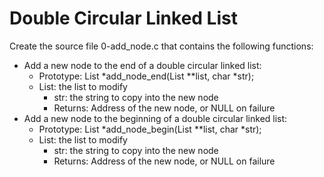 # Double Circular Linked List


Create the source file 0-add_node.c that contains the following functions:

* Add a new node to the end of a double circular linked list:
   * Prototype: List *add_node_end(List **list, char *str);
   * List: the list to modify
      * str: the string to copy into the new node
      * Returns: Address of the new node, or NULL on failure
* Add a new node to the beginning of a double circular linked list:
   * Prototype: List *add_node_begin(List **list, char *str);
   * List: the list to modify
      * str: the string to copy into the new node
      * Returns: Address of the new node, or NULL on failure